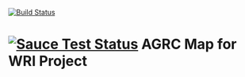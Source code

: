 [![Build Status](https://travis-ci.org/agrc/wri-web.svg?branch=master)](https://travis-ci.org/agrc/wri-web)

[![Sauce Test Status](https://saucelabs.com/browser-matrix/agrc-wri.svg)](https://saucelabs.com/u/agrc-wri)
AGRC Map for WRI Project
========================

